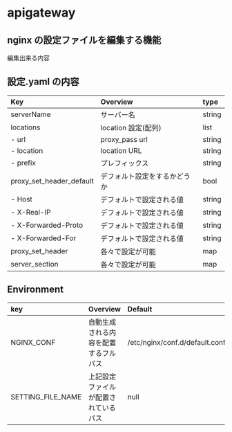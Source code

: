 # apigateway

## nginx の設定ファイルを編集する機能

編集出来る内容

## 設定.yaml の内容

| Key                      | Overview                     | type   |
| :----------------------- | :--------------------------- | :----- |
| serverName               | サーバー名                   | string |
| locations                | location 設定(配列)          | list   |
| - url                    | proxy_pass url               | string |
| - location               | location URL                 | string |
| - prefix                 | プレフィックス               | string |
| proxy_set_header_default | デフォルト設定をするかどうか | bool   |
| - Host                   | デフォルトで設定される値     | string |
| - X-Real-IP              | デフォルトで設定される値     | string |
| - X-Forwarded-Proto      | デフォルトで設定される値     | string |
| - X-Forwarded-For        | デフォルトで設定される値     | string |
| proxy_set_header         | 各々で設定が可能             | map    |
| server_section           | 各々で設定が可能             | map    |

## Environment

| key               | Overview                             | Default                        |
| :---------------- | :----------------------------------- | :----------------------------- |
| NGINX_CONF        | 自動生成される内容を配置するフルパス | /etc/nginx/conf.d/default.conf |
| SETTING_FILE_NAME | 上記設定ファイルが配置されているパス | null                           |
